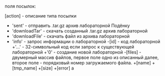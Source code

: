 поля посылок:

[action] - описание типа посылки
+ 'sent' - отправить .tar.gz архив лабораторной Подёнку
+ 'downloadTar' - скачать созданный .tar.gz архив лабораторной
+ 'downloadFile' - скачать файл из архива лабораторной 
+ 'info' - запрос информации о лабораторной
-[id] - код лабораторной
+'...' - 32-символьный код если запрос к существующей лабораторной
+'0' - создание новой лабораторной
-[files] - двумерный массив файлов, первое поле одно из описанный далее, второе поле - порядковый номер загружаемого файла.
+[name]
+[tmp_name]
+[size]
+[error]
а
